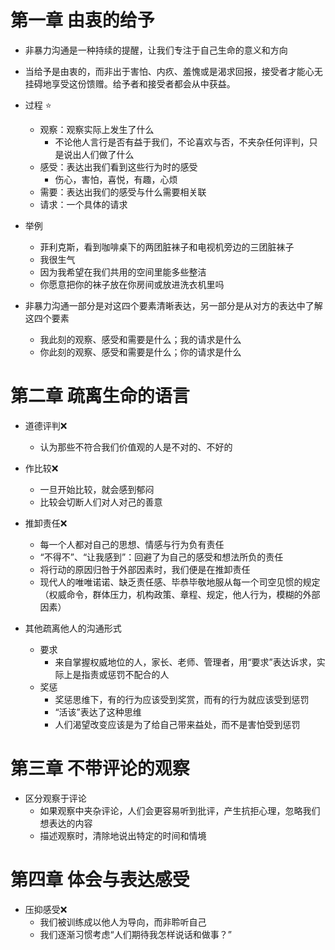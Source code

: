 # 第一章 由衷的给予

- 非暴力沟通是一种持续的提醒，让我们专注于自己生命的意义和方向
- 当给予是由衷的，而非出于害怕、内疚、羞愧或是渴求回报，接受者才能心无挂碍地享受这份馈赠。给予者和接受者都会从中获益。

- 过程 ⭐
  - 观察：观察实际上发生了什么
    - 不论他人言行是否有益于我们，不论喜欢与否，不夹杂任何评判，只是说出人们做了什么
  - 感受：表达出我们看到这些行为时的感受
    - 伤心，害怕，喜悦，有趣，心烦
  - 需要：表达出我们的感受与什么需要相关联
  - 请求：一个具体的请求
- 举例
  - 菲利克斯，看到咖啡桌下的两团脏袜子和电视机旁边的三团脏袜子
  - 我很生气
  - 因为我希望在我们共用的空间里能多些整洁
  - 你愿意把你的袜子放在你房间或放进洗衣机里吗
- 非暴力沟通一部分是对这四个要素清晰表达，另一部分是从对方的表达中了解这四个要素
  - 我此刻的观察、感受和需要是什么；我的请求是什么
  - 你此刻的观察、感受和需要是什么；你的请求是什么

# 第二章 疏离生命的语言

- 道德评判❌
  - 认为那些不符合我们价值观的人是不对的、不好的

- 作比较❌
  - 一旦开始比较，就会感到郁闷
  - 比较会切断人们对人对己的善意

- 推卸责任❌
  - 每一个人都对自己的思想、情感与行为负有责任
  - “不得不”、“让我感到”：回避了为自己的感受和想法所负的责任
  - 将行动的原因归咎于外部因素时，我们便是在推卸责任
  - 现代人的唯唯诺诺、缺乏责任感、毕恭毕敬地服从每一个司空见惯的规定（权威命令，群体压力，机构政策、章程、规定，他人行为，模糊的外部因素）

- 其他疏离他人的沟通形式
  - 要求
    - 来自掌握权威地位的人，家长、老师、管理者，用“要求”表达诉求，实际上是指责或惩罚不配合的人
  - 奖惩
    - 奖惩思维下，有的行为应该受到奖赏，而有的行为就应该受到惩罚
    - “活该”表达了这种思维
    - 人们渴望改变应该是为了给自己带来益处，而不是害怕受到惩罚

# 第三章 不带评论的观察

- 区分观察于评论
  - 如果观察中夹杂评论，人们会更容易听到批评，产生抗拒心理，忽略我们想表达的内容
  - 描述观察时，清除地说出特定的时间和情境

# 第四章 体会与表达感受

- 压抑感受❌
  - 我们被训练成以他人为导向，而非聆听自己
  - 我们逐渐习惯考虑“人们期待我怎样说话和做事？”